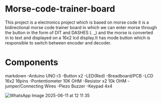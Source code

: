 # Morse-code-trainer-board
This project is a electronics project which is based on morse code it is a bidirectional morse code trainer board in which we can enter morse through the button in the form of DIT and DASHES (. _)  and the morse is converted in to text and displayed on a 16x2 lcd display.It has mode button which is responsible to switch between encoder and decoder.

# Components 
markdown
-Arduino UNO r3
-Button x2
-LED(Red)
-Breadboard/PCB
-LCD 16x2 16pins
-Pontentiometer 10K OHM
-Resistor x2 10k OHM
-jumper/Connecting Wires
-Piezo Buzzer
-Keypad 4x4

![WhatsApp Image 2025-06-11 at 12 11 35](https://github.com/user-attachments/assets/796630f3-b471-48e9-8532-f1d67e5b22e9)



